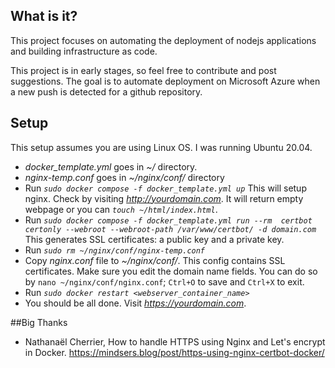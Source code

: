 ## What is it?
This project focuses on automating the deployment of nodejs applications and building infrastructure as code.

This project is in early stages, so feel free to contribute and post suggestions. The goal is to automate deployment on Microsoft Azure when a new push is detected for a github repository.

## Setup
This setup assumes you are using Linux OS. I was running Ubuntu 20.04.
- *docker_template.yml*       goes in *~/* directory.
- *nginx-temp.conf*           goes in *~/nginx/conf/* directory
- Run *`sudo docker compose -f docker_template.yml up`* 
This will setup nginx. Check by visiting *http://yourdomain.com*. It will return empty webpage or you can *`touch ~/html/index.html`*.
- Run *`sudo docker compose -f docker_template.yml run --rm  certbot certonly --webroot --webroot-path /var/www/certbot/ -d domain.com`*
This generates SSL certificates: a public key and a private key.
- Run *`sudo rm ~/nginx/conf/nginx-temp.conf`*
- Copy *nginx.conf* file to *~/nginx/conf/*. This config contains SSL certificates. Make sure you edit the domain name fields. You can do so by `nano ~/nginx/conf/nginx.conf`; `Ctrl+O` to save and `Ctrl+X` to exit.
- Run *`sudo docker restart <webserver_container_name>`*
- You should be all done. Visit *https://yourdomain.com*.

##Big Thanks
- Nathanaël Cherrier, How to handle HTTPS using Nginx and Let's encrypt in Docker. https://mindsers.blog/post/https-using-nginx-certbot-docker/